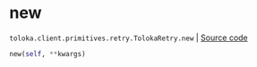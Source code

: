 # new
`toloka.client.primitives.retry.TolokaRetry.new` | [Source code](https://github.com/Toloka/toloka-kit/blob/v1.1.2/src/client/primitives/retry.py#L60)

```python
new(self, **kwargs)
```

